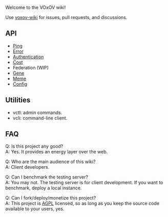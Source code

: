 Welcome to the VOxOV wiki!

Use [voxov-wiki](https://github.com/vorgv/voxov-wiki) for issues, pull requests, and discussions.

## API

- [Ping](https://github.com/vorgv/voxov/wiki/Ping)
- [Error](https://github.com/vorgv/voxov/wiki/Error)
- [Authentication](https://github.com/vorgv/voxov/wiki/Authentication)
- [Cost](https://github.com/vorgv/voxov/wiki/Cost)
- Federation (WIP)
- [Gene](https://github.com/vorgv/voxov/wiki/Gene)
- [Meme](https://github.com/vorgv/voxov/wiki/Meme)
- [Config](https://github.com/vorgv/voxov/blob/main/src/config.rs)

## Utilities

- vctl: admin commands.
- vcli: command-line client.

## FAQ

Q: Is this project any good? <br />
A: Yes. It provides an energy layer over the web.

Q: Who are the main audience of this wiki? <br />
A: Client developers.

Q: Can I benchmark the testing server? <br />
A: You may not. The testing server is for client development. If you want to benchmark, deploy a local instance.

Q: Can I fork/deploy/monetize this project? <br />
A: This project is [AGPL](https://en.wikipedia.org/wiki/GNU_Affero_General_Public_License) licensed, so as long as you keep the source code available to your users, yes.
